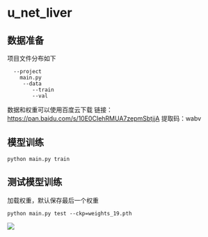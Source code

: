 # u_net_liver

## 数据准备
项目文件分布如下
```
  --project
  	main.py
  	 --data
   		--train
   		--val
```

数据和权重可以使用百度云下载 链接：https://pan.baidu.com/s/10E0CIehRMUA7zepmSbtjjA 提取码：wabv 

## 模型训练
```
python main.py train
```

## 测试模型训练
加载权重，默认保存最后一个权重
```
python main.py test --ckp=weights_19.pth
```

![](https://img-blog.csdn.net/20180508083935908)
